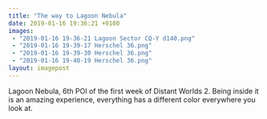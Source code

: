 ```yaml
---
title: "The way to Lagoon Nebula"
date: 2019-01-16 19:36:21 +0100
images:
 - "2019-01-16 19-36-21 Lagoon Sector CQ-Y d140.png"
 - "2019-01-16 19-39-17 Herschel 36.png"
 - "2019-01-16 19-39-30 Herschel 36.png"
 - "2019-01-16 19-40-19 Herschel 36.png"
layout: imagepost
---
```


Lagoon Nebula, 6th POI of the first week of Distant Worlds 2. Being inside it is an amazing experience, everything has a different color everywhere you look at.